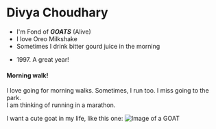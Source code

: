 # Divya Choudhary
* I'm Fond of ***GOATS*** (Alive)
* I love Oreo Milkshake
* Sometimes I drink bitter gourd juice in the morning
- 1997\. A great year!
  
#### Morning walk!
I love going
for 
morning walks.
Sometimes,
I run too.
I miss
going to the 
park.   
    I am thinking of 
    running in a 
    marathon.


I want a cute goat in my life, like this one:
![Image of a **GOAT**](https://media.istockphoto.com/photos/animal-photos-picture-id834732994?k=6&m=834732994&s=612x612&w=0&h=06pjJwtABcoSl5U9jBhciMb2wX9kaqEV64Qkdbs7XNI=)
